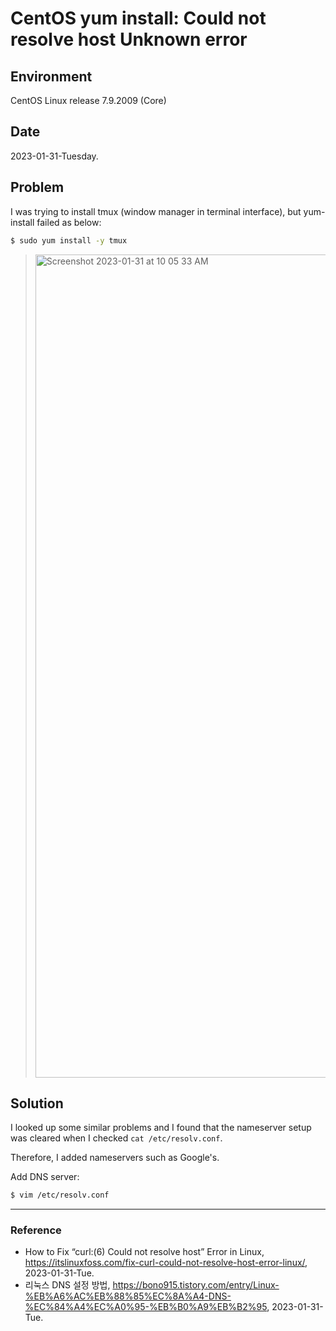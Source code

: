 # CentOS yum install: Could not resolve host Unknown error

## Environment

CentOS Linux release 7.9.2009 (Core)

## Date

2023-01-31-Tuesday.

## Problem

I was trying to install tmux (window manager in terminal interface), but yum-install failed as below:

```Bash
$ sudo yum install -y tmux
```

> <img width="1317" alt="Screenshot 2023-01-31 at 10 05 33 AM" src="https://user-images.githubusercontent.com/20737479/215632614-3f3122d5-805f-4aea-9bb6-292c490d0640.png">

## Solution

I looked up some similar problems and I found that the nameserver setup was cleared when I checked `cat /etc/resolv.conf`.

Therefore, I added nameservers such as Google's.

Add DNS server:

```Bash
$ vim /etc/resolv.conf
```

---

### Reference
- How to Fix “curl:(6) Could not resolve host” Error in Linux, https://itslinuxfoss.com/fix-curl-could-not-resolve-host-error-linux/, 2023-01-31-Tue.
- 리눅스 DNS 설정 방법, https://bono915.tistory.com/entry/Linux-%EB%A6%AC%EB%88%85%EC%8A%A4-DNS-%EC%84%A4%EC%A0%95-%EB%B0%A9%EB%B2%95, 2023-01-31-Tue.
